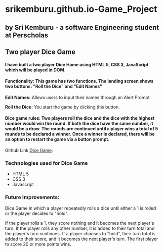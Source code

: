 # srikemburu.github.io-Game_Project

## by **Sri Kemburu - a software Engineering student at Perscholas**
## Two player Dice Game
#### I have built a two player Dice Hame using HTML 5, CSS 3, JavaScript which will be played in DOM.

#### Functionality: This game has two functions. The landing screen shows two buttons: "Roll the Dice" and "Edit Names"

**Edit Names:** Allows users to input their names through an Alert Prompt

**Roll the Dice:** You start the game by clicking this button.

#### Dice game rules: Two players roll the dice and the dice with the highest number would win the round. If both the dice have the same number, it would be a draw. The rounds are continued until a player wins a total of 5 rounds to be declared a winner. Once a winner is declared, there will be an option to restart the game via a button prompt.

Github Link [Dice Game](https://srikemburu.github.io/srikemburu.github.io-Game_Project/).

### Technologies used for Dice Game

- HTML 5
- CSS 3
- Javascript

### Future Improvements:

Dice Game in which a player repeatedly rolls a dice until either a 1 is rolled or the player decides to "hold".

If the player rolls a 1, they score nothing and it becomes the next player's turn. If the player rolls any other number, it is added to their turn total and the player's turn continues. If a player chooses to "hold", their turn total is added to their score, and it becomes the next player's turn. The first player to score 20 or more points wins.
